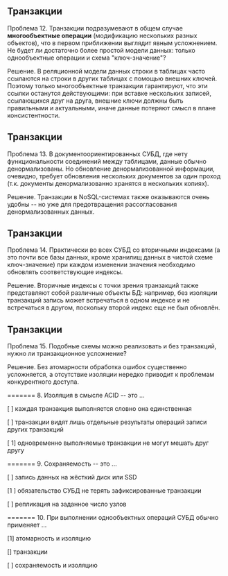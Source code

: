 ## Транзакции

Проблема 12. Транзакции подразумевают в общем случае **многообъектные операции** (модификацию нескольких разных объектов), что в первом приближении выглядит явным усложнением. Не будет ли достаточно более простой модели данных: только однообъектные операции и схема "ключ-значение"?

Решение. В реляционной модели данных строки в таблицах часто ссылаются на строки в других таблицах с помощью внешних ключей. Поэтому только многообъектные транзакции гарантируют, что эти ссылки останутся действующими: при вставке нескольких записей, ссылающихся друг на друга, внешние ключи должны быть правильными и актуальными, иначе данные потеряют смысл в плане консистентности.

## Транзакции

Проблема 13. В документоориентированных СУБД, где нету функциональности соединений между таблицами, данные обычно денормализованы. Но обновление денормализованной информации, очевидно, требует обновления нескольких документов за один проход (т.к. документы денормализованно хранятся в нескольких копиях).

Решение. Транзакции в NoSQL-системах также оказываются очень удобны -- но уже для предотвращения рассогласования денормализованных данных.

## Транзакции

Проблема 14. Практически во всех СУБД со вторичными индексами (а это почти все базы данных, кроме хранилищ данных в чистой схеме ключ-значение) при каждом изменении значения необходимо обновлять соответствующие индексы.

Решение. Вторичные индексы с точки зрения транзакций также представляют собой различные объекты БД: например, без изоляции транзакций запись может встречаться в одном индексе и не встречаться в другом, поскольку второй индекс еще не был обновлён.

## Транзакции

Проблема 15. Подобные схемы можно реализовать и без транзакций, нужно ли транзакционное усложнение?

Решение. Без атомарности обработка ошибок существенно усложняется, а отсутствие изоляции нередко приводит к проблемам конкурентного доступа.



======= 8. Изоляция в смысле ACID -- это ...

[ ] каждая транзакция выполняется словно она единственная

[ ] транзакции видят лишь отдельные результаты операций записи других транзакций

[ 1] одновременно выполняемые транзакции не могут мешать друг другу

======= 9. Сохраняемость -- это ...

[ ] запись данных на жёсткий диск или SSD

[1 ] обязательство СУБД не терять зафиксированные транзакции

[ ] репликация на заданное число узлов

======= 10. При выполнении однообъектных операций СУБД обычно применяет ...

[1] атомарность и изоляцию

[] транзакции

[ ] сохраняемость и изоляцию
